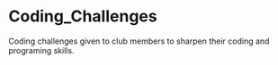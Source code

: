 # Coding_Challenges
Coding challenges given to club members to sharpen their coding and programing skills.
